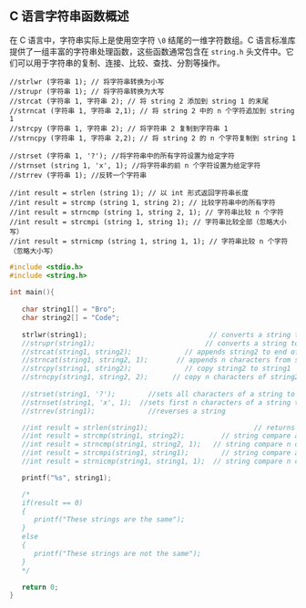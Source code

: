 ## C 语言字符串函数概述

在 C 语言中，字符串实际上是使用空字符 `\0` 结尾的一维字符数组。C 语言标准库提供了一组丰富的字符串处理函数，这些函数通常包含在 `string.h` 头文件中。它们可以用于字符串的复制、连接、比较、查找、分割等操作。

	//strlwr (字符串 1); // 将字符串转换为小写
	//strupr (字符串 1); // 将字符串转换为大写
	//strcat (字符串 1, 字符串 2); // 将 string 2 添加到 string 1 的末尾
	//strncat (字符串 1, 字符串 2,1); // 将 string 2 中的 n 个字符追加到 string 1
	//strcpy (字符串 1, 字符串 2); // 将字符串 2 复制到字符串 1
	//strncpy (字符串 1, 字符串 2,2); // 将 string 2 的 n 个字符复制到 string 1

	//strset (字符串 1, '?'); //将字符串中的所有字符设置为给定字符
	//strnset (string 1, 'x', 1); //将字符串的前 n 个字符设置为给定字符
	//strrev (字符串 1); //反转一个字符串

	//int result = strlen (string 1); // 以 int 形式返回字符串长度
	//int result = strcmp (string 1, string 2); // 比较字符串中的所有字符
	//int result = strncmp (string 1, string 2, 1); // 字符串比较 n 个字符
	//int result = strcmpi (string 1, string 1); // 字符串比较全部（忽略大小写）
	//int result = strnicmp (string 1, string 1, 1); // 字符串比较 n 个字符（忽略大小写）

```c
#include <stdio.h>
#include <string.h>
 
int main(){
  
   char string1[] = "Bro";
   char string2[] = "Code";
 
   strlwr(string1);                              // converts a string to lowercase
   //strupr(string1);                           // converts a string to uppercase
   //strcat(string1, string2);             // appends string2 to end of string1
   //strncat(string1, string2, 1);       // appends n characters from string2 to string1
   //strcpy(string1, string2);             // copy string2 to string1
   //strncpy(string1, string2, 2);      // copy n characters of string2 to string1
   
   //strset(string1, '?');        //sets all characters of a string to a given character
   //strnset(string1, 'x', 1);  //sets first n characters of a string to a given character
   //strrev(string1);             //reverses a string

   //int result = strlen(string1);                          // returns string length as int
   //int result = strcmp(string1, string2);         // string compare all characters
   //int result = strncmp(string1, string2, 1);   // string compare n characters
   //int result = strcmpi(string1, string1);        // string compare all (ignore case)
   //int result = strnicmp(string1, string1, 1);  // string compare n characters (ignore case)

   printf("%s", string1);

   /*
   if(result == 0)
   {
      printf("These strings are the same");
   }
   else
   {
      printf("These strings are not the same");
   }
   */

   return 0;
}
```